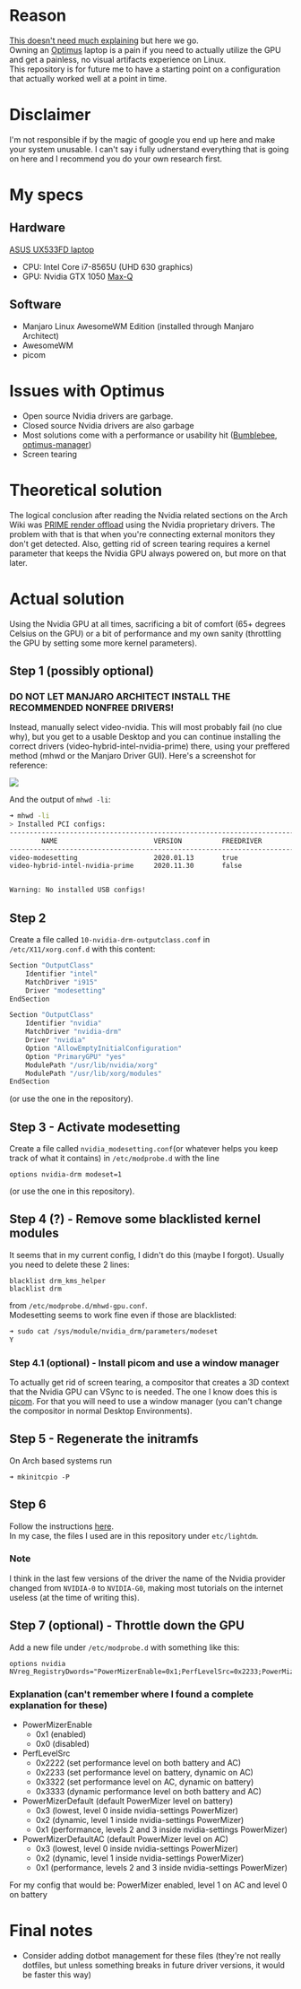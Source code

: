 # Reason

[This doesn't need much explaining](https://www.youtube.com/watch?v=_36yNWw_07g) but here we go. \
Owning an [Optimus](https://wiki.archlinux.org/index.php/NVIDIA_Optimus) laptop is a pain if you need to actually utilize the GPU and get a painless, no visual artifacts experience on Linux.  \
This repository is for future me to have a starting point on a configuration that actually worked well at a point in time.

# Disclaimer
I'm not responsible if by the magic of google you end up here and make your system unusable. I can't say i fully udnerstand everything that is going on here and I recommend you do your own research first.

# My specs
## Hardware
[ASUS UX533FD laptop](https://www.asus.com/Laptops/For-Home/ZenBook/ZenBook-15-UX533/)
* CPU: Intel Core i7-8565U (UHD 630 graphics)
* GPU: Nvidia GTX 1050 [Max-Q](https://blogs.nvidia.com/blog/2018/12/14/what-is-max-q/)
## Software
* Manjaro Linux AwesomeWM Edition (installed through Manjaro Architect)
* AwesomeWM
* picom

# Issues with Optimus
* Open source Nvidia drivers are garbage.
* Closed source Nvidia drivers are also garbage
* Most solutions come with a performance or usability hit ([Bumblebee](https://wiki.archlinux.org/index.php/Bumblebee), [optimus-manager](https://github.com/Askannz/optimus-manager))
* Screen tearing

# Theoretical solution
The logical conclusion after reading the Nvidia related sections on the Arch Wiki was [PRIME render offload](https://wiki.archlinux.org/index.php/PRIME#PRIME_render_offload) using the Nvidia proprietary drivers. The problem with that is that when you're connecting external monitors they don't get detected. Also, getting rid of screen tearing requires a kernel parameter that keeps the Nvidia GPU always powered on, but more on that later.

# Actual solution
Using the Nvidia GPU at all times, sacrificing a bit of comfort (65+ degrees Celsius on the GPU) or a bit of performance and my own sanity (throttling the GPU by setting some more kernel parameters).

## Step 1 (possibly optional)
### DO NOT LET MANJARO ARCHITECT INSTALL THE RECOMMENDED NONFREE DRIVERS!
Instead, manually select video-nvidia. This will most probably fail (no clue why), but you get to a usable Desktop and you can continue installing the correct drivers (video-hybrid-intel-nvidia-prime) there, using your preffered method (mhwd or the Manjaro Driver GUI). Here's a screenshot for reference:

![](screenshots/hardware_configuration.png)

And the output of `mhwd -li`:
```bash
➜ mhwd -li
> Installed PCI configs:
-------------------------------------------------------------------------------
        NAME                        VERSION          FREEDRIVER        TYPE
-------------------------------------------------------------------------------
video-modesetting                   2020.01.13       true              PCI
video-hybrid-intel-nvidia-prime     2020.11.30       false             PCI


Warning: No installed USB configs!
```
## Step 2
Create a file called `10-nvidia-drm-outputclass.conf` in `/etc/X11/xorg.conf.d` with this content:
```bash
Section "OutputClass"
    Identifier "intel"
    MatchDriver "i915"
    Driver "modesetting"
EndSection

Section "OutputClass"
    Identifier "nvidia"
    MatchDriver "nvidia-drm"
    Driver "nvidia"
    Option "AllowEmptyInitialConfiguration"
    Option "PrimaryGPU" "yes"
    ModulePath "/usr/lib/nvidia/xorg"
    ModulePath "/usr/lib/xorg/modules"
EndSection
```
(or use the one in the repository).

## Step 3 - Activate modesetting
Create a file called `nvidia_modesetting.conf`(or whatever helps you keep track of what it contains) in `/etc/modprobe.d` with the line
```
options nvidia-drm modeset=1
```
(or use the one in this repository).

## Step 4 (?) - Remove some blacklisted kernel modules
It seems that in my current config, I didn't do this (maybe I forgot). Usually you need to delete these 2 lines:
```
blacklist drm_kms_helper
blacklist drm
```
from `/etc/modprobe.d/mhwd-gpu.conf`.\
Modesetting seems to work fine even if those are blacklisted:
```bash
➜ sudo cat /sys/module/nvidia_drm/parameters/modeset
Y
```

### Step 4.1 (optional) - Install picom and use a window manager
To actually get rid of screen tearing, a compositor that creates a 3D context that the Nvidia GPU can VSync to is needed. The one I know does this is [picom](https://github.com/yshui/picom). For that you will need to use a window manager (you can't change the compositor in normal Desktop Environments).

## Step 5 - Regenerate the initramfs
On Arch based systems run
```
➜ mkinitcpio -P
```

## Step 6
Follow the instructions [here](https://wiki.archlinux.org/index.php/NVIDIA_Optimus#Use_NVIDIA_graphics_only). \
In my case, the files I used are in this repository under `etc/lightdm`.
### Note
I think in the last few versions of the driver the name of the Nvidia provider changed from `NVIDIA-0` to `NVIDIA-G0`, making most tutorials on the internet useless (at the time of writing this).

## Step 7 (optional) - Throttle down the GPU
Add a new file under `/etc/modprobe.d` with something like this:
```
options nvidia NVreg_RegistryDwords="PowerMizerEnable=0x1;PerfLevelSrc=0x2233;PowerMizerDefault=0x3;PowerMizerDefaultAC=0x2"
```

### Explanation (can't remember where I found a complete explanation for these)
* PowerMizerEnable
  * 0x1 (enabled) 
  * 0x0 (disabled)
* PerfLevelSrc
  * 0x2222 (set performance level on both battery and AC)
  * 0x2233 (set performance level on battery, dynamic on AC)
  * 0x3322 (set performance level on AC, dynamic on battery)
  * 0x3333 (dynamic performance level on both battery and AC)
* PowerMizerDefault (default PowerMizer level on battery)
  * 0x3 (lowest, level 0 inside nvidia-settings PowerMizer)
  * 0x2 (dynamic, level 1 inside nvidia-settings PowerMizer)
  * 0x1 (performance, levels 2 and 3 inside nvidia-settings PowerMizer)
* PowerMizerDefaultAC (default PowerMizer level on AC)
  * 0x3 (lowest, level 0 inside nvidia-settings PowerMizer)
  * 0x2 (dynamic, level 1 inside nvidia-settings PowerMizer)
  * 0x1 (performance, levels 2 and 3 inside nvidia-settings PowerMizer)

For my config that would be: PowerMizer enabled, level 1 on AC and level 0 on battery

# Final notes
* Consider adding dotbot management for these files (they're not really dotfiles, but unless something breaks in future driver versions, it would be faster this way)